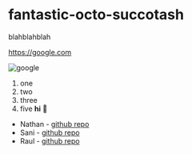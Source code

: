 # fantastic-octo-succotash

blahblahblah

https://google.com 

![google](https://encrypted-tbn0.gstatic.com/images?q=tbn:ANd9GcRT4YYhUi9xXnUSIip4eOm4Otc3XT9gZy04QVm4kYcAFbWEkGxBQfXgeG7aOwZOZ8OqJF0:https://upload.wikimedia.org/wikipedia/commons/thumb/a/a5/Google_Chrome_icon_%2528September_2014%2529.svg/1200px-Google_Chrome_icon_%2528September_2014%2529.svg.png&usqp=CAU)
1. one
2. two
3. three
4. five
**hi**
:camel:

* Nathan - [github repo](https://github.com/EPHS-Cybersecurity-Hour1/fuzzy-octo-sniffle.git)
* Sani - [github repo](https://github.com/Sani-Deshmukh/jubilant-succotash.git)
* Raul - [github repo](https://github.com/RA-01/kizzynocat.git)
